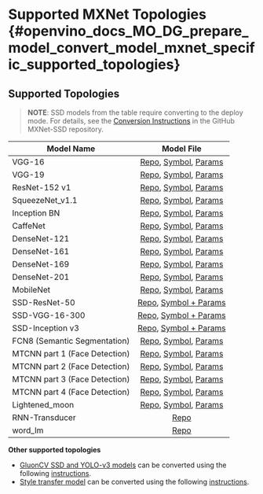 # Supported MXNet Topologies {#openvino_docs_MO_DG_prepare_model_convert_model_mxnet_specific_supported_topologies}

## Supported Topologies

> **NOTE**: SSD models from the table require converting to the deploy mode. For details, see the [Conversion Instructions](https://github.com/zhreshold/mxnet-ssd/#convert-model-to-deploy-mode) in the GitHub MXNet-SSD repository.

| Model Name| Model File |
| ------------- |:-------------:|
|VGG-16|	[Repo](https://github.com/dmlc/mxnet-model-gallery/tree/master), [Symbol](http://data.mxnet.io/models/imagenet/vgg/vgg16-symbol.json), [Params](http://data.mxnet.io/models/imagenet/vgg/vgg16-0000.params)|
|VGG-19|	[Repo](https://github.com/dmlc/mxnet-model-gallery/tree/master), [Symbol](http://data.mxnet.io/models/imagenet/vgg/vgg19-symbol.json), [Params](http://data.mxnet.io/models/imagenet/vgg/vgg19-0000.params)|
|ResNet-152 v1|	[Repo](https://github.com/dmlc/mxnet-model-gallery/tree/master), [Symbol](http://data.mxnet.io/models/imagenet/resnet/152-layers/resnet-152-symbol.json), [Params](http://data.mxnet.io/models/imagenet/resnet/152-layers/resnet-152-0000.params)|
|SqueezeNet_v1.1|	[Repo](https://github.com/dmlc/mxnet-model-gallery/tree/master), [Symbol](http://data.mxnet.io/models/imagenet/squeezenet/squeezenet_v1.1-symbol.json), [Params](http://data.mxnet.io/models/imagenet/squeezenet/squeezenet_v1.1-0000.params)|
|Inception BN|	[Repo](https://github.com/dmlc/mxnet-model-gallery/tree/master), [Symbol](http://data.mxnet.io/models/imagenet/inception-bn/Inception-BN-symbol.json), [Params](http://data.mxnet.io/models/imagenet/inception-bn/Inception-BN-0126.params)|
|CaffeNet|	[Repo](https://github.com/dmlc/mxnet-model-gallery/tree/master), [Symbol](http://data.mxnet.io/mxnet/models/imagenet/caffenet/caffenet-symbol.json), [Params](http://data.mxnet.io/models/imagenet/caffenet/caffenet-0000.params)|
|DenseNet-121|	[Repo](https://github.com/miraclewkf/DenseNet), [Symbol](https://raw.githubusercontent.com/miraclewkf/DenseNet/master/model/densenet-121-symbol.json), [Params](https://drive.google.com/file/d/0ByXcv9gLjrVcb3NGb1JPa3ZFQUk/view?usp=drive_web)|
|DenseNet-161|	[Repo](https://github.com/miraclewkf/DenseNet), [Symbol](https://raw.githubusercontent.com/miraclewkf/DenseNet/master/model/densenet-161-symbol.json), [Params](https://drive.google.com/file/d/0ByXcv9gLjrVcS0FwZ082SEtiUjQ/view)|
|DenseNet-169| 	[Repo](https://github.com/miraclewkf/DenseNet), [Symbol](https://raw.githubusercontent.com/miraclewkf/DenseNet/master/model/densenet-169-symbol.json), [Params](https://drive.google.com/file/d/0ByXcv9gLjrVcOWZJejlMOWZvZmc/view)|
|DenseNet-201|	[Repo](https://github.com/miraclewkf/DenseNet), [Symbol](https://raw.githubusercontent.com/miraclewkf/DenseNet/master/model/densenet-201-symbol.json), [Params](https://drive.google.com/file/d/0ByXcv9gLjrVcUjF4MDBwZ3FQbkU/view)|
|MobileNet|	[Repo](https://github.com/KeyKy/mobilenet-mxnet), [Symbol](https://github.com/KeyKy/mobilenet-mxnet/blob/master/mobilenet.py), [Params](https://github.com/KeyKy/mobilenet-mxnet/blob/master/mobilenet-0000.params)|
|SSD-ResNet-50|	[Repo](https://github.com/zhreshold/mxnet-ssd), [Symbol + Params](https://github.com/zhreshold/mxnet-ssd/releases/download/v0.6/resnet50_ssd_512_voc0712_trainval.zip)|
|SSD-VGG-16-300|	[Repo](https://github.com/zhreshold/mxnet-ssd), [Symbol + Params](https://github.com/zhreshold/mxnet-ssd/releases/download/v0.5-beta/vgg16_ssd_300_voc0712_trainval.zip)|
|SSD-Inception v3|	[Repo](https://github.com/zhreshold/mxnet-ssd), [Symbol + Params](https://github.com/zhreshold/mxnet-ssd/releases/download/v0.7-alpha/ssd_inceptionv3_512_voc0712trainval.zip)|
|FCN8 (Semantic Segmentation)|	[Repo](https://github.com/apache/incubator-mxnet/tree/master/example/fcn-xs), [Symbol](https://www.dropbox.com/sh/578n5cxej7ofd6m/AAA9SFCBN8R_uL2CnAd3WQ5ia/FCN8s_VGG16-symbol.json?dl=0), [Params](https://www.dropbox.com/sh/578n5cxej7ofd6m/AABHWZHCtA2P6iR6LUflkxb_a/FCN8s_VGG16-0019-cpu.params?dl=0)|
|MTCNN part 1 (Face Detection)| [Repo](https://github.com/pangyupo/mxnet_mtcnn_face_detection), [Symbol](https://github.com/pangyupo/mxnet_mtcnn_face_detection/blob/master/model/det1-symbol.json), [Params](https://github.com/pangyupo/mxnet_mtcnn_face_detection/blob/master/model/det1-0001.params)|
|MTCNN part 2 (Face Detection)| [Repo](https://github.com/pangyupo/mxnet_mtcnn_face_detection), [Symbol](https://github.com/pangyupo/mxnet_mtcnn_face_detection/blob/master/model/det2-symbol.json), [Params](https://github.com/pangyupo/mxnet_mtcnn_face_detection/blob/master/model/det2-0001.params)|
|MTCNN part 3 (Face Detection)| [Repo](https://github.com/pangyupo/mxnet_mtcnn_face_detection), [Symbol](https://github.com/pangyupo/mxnet_mtcnn_face_detection/blob/master/model/det3-symbol.json), [Params](https://github.com/pangyupo/mxnet_mtcnn_face_detection/blob/master/model/det3-0001.params)|
|MTCNN part 4 (Face Detection)| [Repo](https://github.com/pangyupo/mxnet_mtcnn_face_detection), [Symbol](https://github.com/pangyupo/mxnet_mtcnn_face_detection/blob/master/model/det4-symbol.json), [Params](https://github.com/pangyupo/mxnet_mtcnn_face_detection/blob/master/model/det4-0001.params)|
|Lightened_moon| [Repo](https://github.com/tornadomeet/mxnet-face/tree/master/model/lightened_moon), [Symbol](https://github.com/tornadomeet/mxnet-face/blob/master/model/lightened_moon/lightened_moon_fuse-symbol.json), [Params](https://github.com/tornadomeet/mxnet-face/blob/master/model/lightened_moon/lightened_moon_fuse-0082.params)|
|RNN-Transducer| [Repo](https://github.com/HawkAaron/mxnet-transducer) |
|word_lm| [Repo](https://github.com/apache/incubator-mxnet/tree/master/example/rnn/word_lm) |

**Other supported topologies**

* [GluonCV SSD and YOLO-v3 models](https://gluon-cv.mxnet.io/model_zoo/detection.html) can be converted using the following [instructions](Convert_GluonCV_Models.md).
* [Style transfer model](https://github.com/zhaw/neural_style) can be converted using the following [instructions](Convert_Style_Transfer_From_MXNet.md).